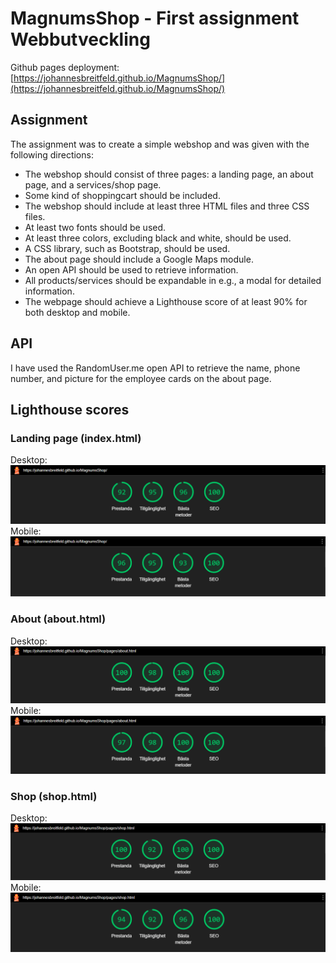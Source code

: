 # MagnumsShop - First assignment Webbutveckling
Github pages deployment:
[https://johannesbreitfeld.github.io/MagnumsShop/](https://johannesbreitfeld.github.io/MagnumsShop/)
   
## Assignment
The assignment was to create a simple webshop and was given with the following directions:

- The webshop should consist of three pages: a landing page, an about page, and a services/shop page.
- Some kind of shoppingcart should be included.
- The webshop should include at least three HTML files and three CSS files.
- At least two fonts should be used.
- At least three colors, excluding black and white, should be used.
- A CSS library, such as Bootstrap, should be used.
- The about page should include a Google Maps module.
- An open API should be used to retrieve information.
- All products/services should be expandable in e.g., a modal for detailed information.
- The webpage should achieve a Lighthouse score of at least 90% for both desktop and mobile.

## API
I have used the RandomUser.me open API to retrieve the name, phone number, and picture for the employee cards on the about page.

## Lighthouse scores
### Landing page (index.html)
Desktop:
![](lighthouse/landingPageDesktop.bmp)
Mobile:
![](lighthouse/landingPageMobile.bmp)

### About (about.html)
Desktop:
![](lighthouse/aboutDesktop.bmp)
Mobile:
![](lighthouse/aboutMobile.bmp)

### Shop (shop.html)
Desktop:
![](lighthouse/shopDesktop.bmp)
Mobile:
![](lighthouse/shopMobile.bmp)
